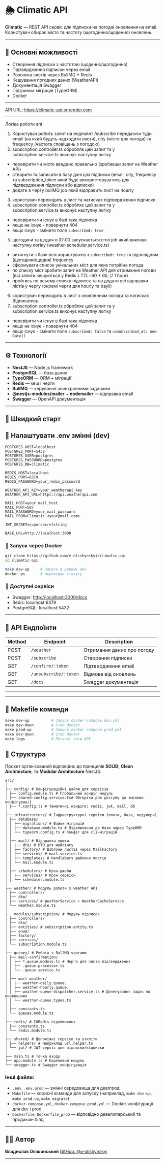 # 🌦️ Climatic API

**Climatic** — REST API сервіс для підписки на погодні оновлення на email. Користувач обирає місто та частоту (щогодинно/щоденно) оновлень.

---

## 📌 Основні можливості

- Створення підписки з частотою (щоденно/щогодинно)
- Підтвердження підписки через email
- Розсилка листів через BullMQ + Redis
- Кешування погодних даних (WeatherAPI)
- Документація Swagger
- Підтримка міграцій (TypeORM)
- Docker

---

API URL: https://climatic-api.onrender.com

---

Логіка роботи апі

1. Користувач робить запит на ендпойнт /subscribe передаючи туди email (на який будуть надходити листи), city (місто для погоди) та frequency (частота сповіщень з погодою)
2. subscription.controller.ts обробляє цей запит та у subscription.service.ts виконує наступну логіку

- перевірити чи місто введено правильно (зробивши запит на Weather API)
- створити та записати в базу дані цієї підписки (email, city, frequency та subscription_token який буде використовуватись для підтвердження підписки або відписки)
- додати в чергу bullMQ job який відправить лист на пошту

3. користувач переходить в лист та натискає підтвердження підписки
4. subscription.controller.ts обробляє цей запит та у subscription.service.ts виконує наступну логіку

- перевірити чи існує в базі така підписка
- якщо не існує - повернути 404
- якщо існує - змінити поле `subscribed: true`

5. щогодини та щодня о 07:00 запускається cron job який виконує наступну логіку (weather-scheduler.service.ts)

- витягнути з бази всіх користувачів з `subscribed: true` та відповідним (щогодини/щодня) frequency
- сформувати список унікальних міст для яких потрібна погода
- по списку міст зробити запит на Weather API для отримання погоди (всі запити кешуються у Redis з TTL=60 \* 60; // 1 hour)
- пройтись по всьому списку підписок та на додати всі відправки лістів у чергу (окремі черги для hourly та dayli)

6. користувач переходить в лист з оновленням погоди та натискає Відписатись
7. subscription.controller.ts обробляє цей запит та у subscription.service.ts виконує наступну логіку

- перевірити чи існує в базі така підписка
- якщо не існує - повернути 404
- якщо існує - змінити поле `subscribed: false` та `unsubscribed_at: new Date()`

---

## ⚙️ Технології

- **NestJS** — Node.js framework
- **PostgreSQL** — база даних
- **TypeORM** — ORM + міграції
- **Redis** — кеш і черги
- **BullMQ** — керування асинхронними задачами
- **@nestjs-modules/mailer** + **nodemailer** — відправка email
- **Swagger** — OpenAPI документація

---

## 🚀 Швидкий старт

## 🔐 Налаштувати .env змінні (dev)

```env
POSTGRES_HOST=localhost
POSTGRES_PORT=5432
POSTGRES_USER=postgres
POSTGRES_PASSWORD=postgres
POSTGRES_DB=climatic

REDIS_HOST=localhost
REDIS_PORT=6379
REDIS_PASSWORD=your_redis_password

WEATHER_API_KEY=your_weatherapi_key
WEATHER_API_URL=https://api.weatherapi.com

MAIL_HOST=your_mail_host
MAIL_PORT=587
MAIL_PASSWORD=your_mail_password
MAIL_FROM=Climatic <your@mail.com>

JWT_SECRET=supersecretstring

BASE_URL=http://localhost:3000

```

### 🔧 Запуск через Docker

```bash
git clone https://github.com/v-olishynskyi/climatic-api
cd climatic-api

make dev-up     # Запуск в режимі dev
docker ps       # перевірка статусу
```

### 📂 Доступні сервіси

- Swagger: [http://localhost:3000/docs](http://localhost:3000/docs)
- Redis: localhost:6379
- PostgreSQL: localhost:5432

---

## 📧 API Ендпоїнти

| Method | Endpoint              | Description                |
| ------ | --------------------- | -------------------------- |
| POST   | `/weather`            | Отримання даних про погоду |
| POST   | `/subscribe`          | Створення підписки         |
| GET    | `/confirm/:token`     | Підтвердження email        |
| GET    | `/unsubscribe/:token` | Відмова від оновлень       |
| GET    | `/docs`               | Swagger документація       |

---

---

## 📆 Makefile команди

```makefile
make dev-up          # Запуск docker-compose.dev.yml
make dev-down        # Стоп docker
make prod-up         # Запуск docker-compose.prod.yml
make dev-down        # Стоп docker
make logs            # Поточні логи API
```

## 📁 Структура

Проєкт організований відповідно до принципів **SOLID**, **Clean Architecture**, та **Modular Architecture** NestJS.

```
src/
│
├── config/ # Конфігураційні файли для сервісів
│ ├── config.module.ts # Глобальний конфіг модуль
│ ├── shared-config.service.ts# Обгортка для доступу до змінних конфігурації
│ ├── *.config.ts # Тематичні конфіги: redis, jwt, mail, db
│
├── infrastructure/ # Інфраструктурні сервіси (пошта, база, шедулери)
│ ├── database/
│ │ ├── migrations/ # Файли міграцій
│ │ ├── database.module.ts # Підключення до бази через TypeORM
│ │ └── typeorm.config.ts # Конфіг для cli-міграцій
│ │
│ ├── mail/ # Відправка пошти
│ │ ├── dto/ # DTO для мейлінгу
│ │ ├── factory/ # Шаблони листів через MailFactory
│ │ ├── services/ # mail.service.ts
│ │ ├── templates/ # Handlebars шаблони листів
│ │ └── mail.module.ts
│ │
│ ├── schedulers/ # Крон-джоби
│ │ ├── services/ # Крон сервіси
│ │ └── scheduler.module.ts
│
├── weather/ # Модуль роботи з weather API
│ ├── controllers/
│ ├── dto/
│ ├── services/ # WeatherService + WeatherCacheService
│ └── weather.module.ts
│
├── modules/subscription/ # Модуль підписок
│ ├── controllers/
│ ├── dto/
│ ├── entities/ # subscription.entity.ts
│ ├── enum/
│ ├── factory/
│ ├── services/
│ └── subscription.module.ts
│
├── queues/ # Робота з BullMQ чергами
│ ├── mail-confirmation/
│ │ ├── *.queue.module.ts # Черга для листа підтвердження
│ │ ├── .queue.processor.ts
│ │ └── .queue.service.ts
│ │
│ ├── mail-weather/
│ │ ├── weather-daily.queue.
│ │ ├── weather-hourly.queue.
│ │ ├── weather-queue-dispatcher.service.ts # Делегування задач по оновленнях
│ │ └── weather-queue.types.ts
│ │
│ ├── constants.ts
│ └── queues.module.ts
│
├── redis/ # IORedis підключення
│ ├── constants.ts
│ └── redis.module.ts
│
├── shared/ # Допоміжні сервіси та утиліти
│ ├── helpers/ # Наприклад url.helper.ts
│ └── jwt/ # JWT-сервіс для підписки/відписки
│
├── main.ts # Точка входу
├── app.module.ts # Кореневий модуль
└── swagger.ts # Swagger конфігурація
```

### Інші файли:

- `.env`, `.env.prod` — змінні середовища для дев/прод
- `Makefile` — корисні команди для запуску (наприклад, `make dev-up`, `make prod-up`, `make migrate`)
- `docker-compose.yml`, `docker-compose.prod.yml` — Docker конфігурації для dev і prod
- `Dockerfile`, `Dockerfile_prod` — відповідно девелоперський та продакшн білд

---

## 👨‍💼 Автор

**Владислав Олішинський**
[GitHub: @v-olishynskyi](https://github.com/v-olishynskyi)

---
